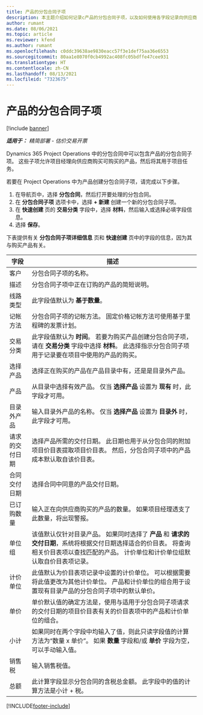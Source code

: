 ```yaml
---
title: 产品的分包合同子项
description: 本主题介绍如何记录c产品的分包合同子项，以及如何使用各字段记录向供应商购买产品。
author: rumant
ms.date: 08/06/2021
ms.topic: article
ms.reviewer: kfend
ms.author: rumant
ms.openlocfilehash: c0ddc39638ae9830eacc57f3e1def75aa36e6553
ms.sourcegitcommit: 80aa1e8070f0cb4992ac408fc05bdffe47cee931
ms.translationtype: HT
ms.contentlocale: zh-CN
ms.lasthandoff: 08/13/2021
ms.locfileid: "7323675"
---
```

# <a name="subcontract-lines-for-products"></a>产品的分包合同子项

[!include [banner](../../includes/dataverse-preview.md)]

_**适用于：** 精简部署 - 估价交易开票_

Dynamics 365 Project Operations 中的分包合同中可以包含产品的分包合同子项。 这些子项允许项目经理向供应商购买可购买的产品，然后将其用于项目任务。

若要在 Project Operations 中为产品创建分包合同子项，请完成以下步骤。

1. 在导航页中，选择 **分包合同**，然后打开要处理的分包合同。 
2. 在 **分包合同子项** 选项卡中，选择 **+ 新建** 创建一个新的分包合同子项。
3. 在 **快速创建** 页的 **交易分类** 字段中，选择 **材料**，然后输入或选择必填字段信息。 
4. 选择 **保存**。

下表提供有关 **分包合同子项详细信息** 页和 **快速创建** 页中的字段的信息，因为其与购买产品有关。

| 字段 | 描述 |
| ----- | ----------- |
| 客户 | 分包合同子项的名称。 |
| 描述 | 分包合同子项中正在订购的产品的简短说明。 |
| 线路类型 | 此字段值默认为 **基于数量**。 |
| 记帐方法 |  分包合同子项的记帐方法。 固定价格记帐方法可使用基于里程碑的发票计划。 |
| 交易分类 | 此字段值默认为 **时间**。 若要为购买产品创建分包合同子项，请在 **交易分类** 字段中选择 **材料**。 此选择指示分包合同子项用于记录要在项目中使用的产品的购买。 |
| 选择产品 | 选择正在购买的产品在产品目录中有，还是是目录外产品。 |
| 产品 | 从目录中选择有效产品。 仅当 **选择产品** 设置为 **现有** 时，此字段才可用。 |
| 目录外产品 | 输入目录外产品的名称。 仅当 **选择产品** 设置为 **目录外** 时，此字段才可用。  |
| 请求的交付日期 | 选择产品所需的交付日期。 此日期也用于从分包合同的附加项目价目表提取项目价目表。 然后，分包合同子项中的产品成本默认取自该价目表。 |
| 合同交付日期 | 选择合同中同意的产品交付日期。  |
| 已订购数量 | 输入正在向供应商购买的产品的数量。 如果项目经理透支了此数量，将出现警报。 |
| 单位组 | 该值默认仅针对目录产品。 如果同时选择了 **产品** 和 **请求的交付日期**，系统将根据交付日期选择适合的价目表。 将查询相关价目表项以查找匹配的产品。 计价单位和计价单位组默认取自价目表项记录。 |
| 计价单位 | 此值默认为价目表项记录中设置的计价单位。 可以根据需要将此值更改为其他计价单位。 产品和计价单位的组合用于设置现有目录产品的分包合同子项中的默认单价。 |
| 单价 | 单价默认值的确定方法是，使用与适用于分包合同子项请求的交付日期的项目价目表有关的价目表项中的产品和计价单位的组合。  |
| 小计 | 如果同时在两个字段中均输入了值，则此只读字段值的计算方法为“数量 x 单价”。 如果 **数量** 字段和/或 **单价** 字段为空，可以手动输入值。  |
| 销售税 | 输入销售税值。 |
| 总额 | 此计算字段显示分包合同的含税总金额。 此字段中的值的计算方法是小计 + 税。 |


[!INCLUDE[footer-include](../../includes/footer-banner.md)]
